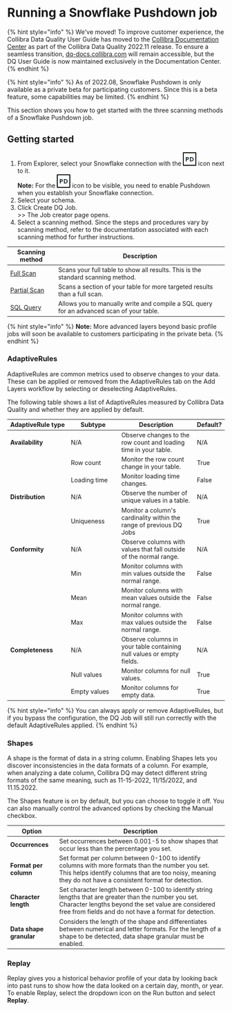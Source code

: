 # Running a Snowflake Pushdown job

{% hint style="info" %}
We've moved! To improve customer experience, the Collibra Data Quality User Guide has moved to the [Collibra Documentation Center](https://productresources.collibra.com/docs/collibra/latest/Content/DataQuality/DQCoreComponents/Running%20a%20Snowflake%20Pushdown.htm) as part of the Collibra Data Quality 2022.11 release. To ensure a seamless transition, [dq-docs.collibra.com](http://dq-docs.collibra.com/) will remain accessible, but the DQ User Guide is now maintained exclusively in the Documentation Center.
{% endhint %}

{% hint style="info" %}
As of 2022.08, Snowflake Pushdown is only available as a private beta for participating customers. Since this is a beta feature, some capabilities may be limited.&#x20;
{% endhint %}

This section shows you how to get started with the three scanning methods of a Snowflake Pushdown job.

## Getting started

1. From Explorer, select your Snowflake connection with the ![](../../../../../.gitbook/assets/dq-pushdown-icon.png) icon next to it.\
   **Note:** For the ![](../../../../../.gitbook/assets/dq-pushdown-icon.png) icon to be visible, you need to enable Pushdown when you establish your Snowflake connection.
2. Select your schema.
3. Click Create DQ Job.\
   \>> The Job creator page opens.
4. Select a scanning method. Since the steps and procedures vary by scanning method, refer to the documentation associated with each scanning method for further instructions.

| Scanning method                           | Description                                                                              |
| ----------------------------------------- | ---------------------------------------------------------------------------------------- |
| [Full Scan](running-a-full-scan.md)       | Scans your full table to show all results. This is the standard scanning method.         |
| [Partial Scan](running-a-partial-scan.md) | Scans a section of your table for more targeted results than a full scan.                |
| [SQL Query](scanning-with-sql-query.md)   | Allows you to manually write and compile a SQL query for an advanced scan of your table. |

{% hint style="info" %}
**Note:** More advanced layers beyond basic profile jobs will soon be available to customers participating in the private beta.
{% endhint %}

### AdaptiveRules

AdaptiveRules are common metrics used to observe changes to your data. These can be applied or removed from the AdaptiveRules tab on the Add Layers workflow by selecting or deselecting AdaptiveRules.&#x20;

The following table shows a list of AdaptiveRules measured by Collibra Data Quality and whether they are applied by default.

<table><thead><tr><th width="180">AdaptiveRule type</th><th width="151">Subtype</th><th width="320">Description</th><th>Default?</th></tr></thead><tbody><tr><td><strong>Availability</strong></td><td>N/A</td><td>Observe changes to the row count and loading time in your table.</td><td>N/A</td></tr><tr><td></td><td>Row count</td><td>Monitor the row count change in your table.</td><td>True</td></tr><tr><td></td><td>Loading time</td><td>Monitor loading time changes.</td><td>False</td></tr><tr><td><strong>Distribution</strong></td><td>N/A</td><td>Observe the number of unique values in a table.</td><td>N/A</td></tr><tr><td></td><td>Uniqueness</td><td>Monitor a column's cardinality within the range of previous DQ Jobs</td><td>True</td></tr><tr><td><strong>Conformity</strong></td><td>N/A</td><td>Observe columns with values that fall outside of the normal range.</td><td>N/A</td></tr><tr><td></td><td>Min</td><td>Monitor columns with min values outside the normal range.</td><td>False</td></tr><tr><td></td><td>Mean</td><td>Monitor columns with mean values outside the normal range.</td><td>False</td></tr><tr><td></td><td>Max</td><td>Monitor columns with max values outside the normal range.</td><td>False</td></tr><tr><td><strong>Completeness</strong></td><td>N/A</td><td>Observe columns in your table containing null values or empty fields.</td><td>N/A</td></tr><tr><td></td><td>Null values</td><td>Monitor columns for null values.</td><td>True</td></tr><tr><td></td><td>Empty values</td><td>Monitor columns for empty data.</td><td>True</td></tr></tbody></table>

{% hint style="info" %}
You can always apply or remove AdaptiveRules, but if you bypass the configuration, the DQ Job will still run correctly with the default AdaptiveRules applied.
{% endhint %}

### Shapes

A shape is the format of data in a string column. Enabling Shapes lets you discover inconsistencies in the data formats of a column. For example, when analyzing a date column, Collibra DQ may detect different string formats of the same meaning, such as 11-15-2022, 11/15/2022, and 11.15.2022.&#x20;

The Shapes feature is on by default, but you can choose to toggle it off. You can also manually control the advanced options by checking the Manual checkbox.&#x20;

| Option                  | Description                                                                                                                                                                                                            |
| ----------------------- | ---------------------------------------------------------------------------------------------------------------------------------------------------------------------------------------------------------------------- |
| **Occurrences**         | Set occurrences between 0.001-5 to show shapes that occur less than the percentage you set.                                                                                                                            |
| **Format per column**   | Set format per column between 0-100 to identify columns with more formats than the number you set. This helps identify columns that are too noisy, meaning they do not have a consistent format for detection.         |
| **Character length**    | Set character length between 0-100 to identify string lengths that are greater than the number you set. Character lengths beyond the set value are considered free from fields and do not have a format for detection. |
| **Data shape granular** | Considers the length of the shape and differentiates between numerical and letter formats. For the length of a shape to be detected, data shape granular must be enabled.                                              |

### Replay

Replay gives you a historical behavior profile of your data by looking back into past runs to show how the data looked on a certain day, month, or year. To enable Replay, select the dropdown icon on the Run button and select **Replay**.&#x20;
